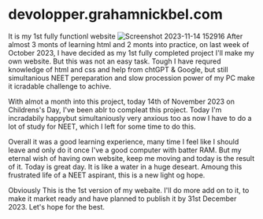 # devolopper.grahamnickbel.com
It is my 1st fully functionl website
![Screenshot 2023-11-14 152916](https://github.com/grahamnickbel23/devolopper.grahamnickbel.com/assets/134581805/2b2acb7d-4d8c-4c41-875b-6c9e853705df)
After almost 3 monts of learning html and 2 monts into practice, on last week of October 2023, I have decided as my 1st fully completed project I'll make my own website. But this was not an easy task. Tough I have requred knowledge of html and css and help from chtGPT & Google, but still simultanious NEET pereparation and slow procession power of my PC make it icradable challenge to achive. 

With almot a month into this project, today 14th of November 2023 on Childrens's Day, I've been ablr to compleat this project. Today I'm incradabily happybut simultaniously very anxious too as now I have to do a lot of study for NEET, which I left for some time to do this. 

Overall it was a good learning experience, many time I feel like I should leave and only do it once I've a good computer with batter RAM. But my eternal wish of  having own website, keep me moving and today is the result of it. Today is great day. It is like a water in a huge deseart. Amoung this frustrated life of a NEET aspirant, this is a new light og hope.

Obviously This is the 1st version of my webaite. I'll do more add on to it, to make it market ready and have planned to publish it by 31st December 2023. Let's hope for the best.
